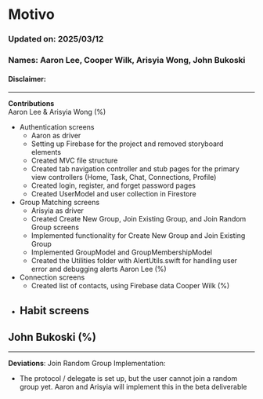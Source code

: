 # Motivo
### Updated on: 2025/03/12
### Names: Aaron Lee, Cooper Wilk, Arisyia Wong, John Bukoski

#### Disclaimer:

- - -
**Contributions**  
Aaron Lee & Arisyia Wong (%)
- Authentication screens
    - Aaron as driver
    - Setting up Firebase for the project and removed storyboard elements
    - Created MVC file structure
    - Created tab navigation controller and stub pages for the primary view controllers (Home, Task, Chat, Connections, Profile)
    - Created login, register, and forget password pages
    - Created UserModel and user collection in Firestore
- Group Matching screens
    - Arisyia as driver
    - Created Create New Group, Join Existing Group, and Join Random Group screens
    - Implemented functionality for Create New Group and Join Existing Group
    - Implemented GroupModel and GroupMembershipModel
    - Created the Utilities folder with AlertUtils.swift for handling user error and debugging alerts
Aaron Lee (%)
- Connection screens
    - Created list of contacts, using Firebase data
Cooper Wilk (%)
- Habit screens
    - 
John Bukoski (%)
- 

- - -
**Deviations**:
Join Random Group Implementation:
- The protocol / delegate is set up, but the user cannot join a random group yet. Aaron and Arisyia will implement this in the beta deliverable


